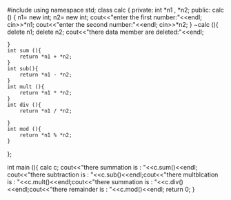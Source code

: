 
#include <iostream>
using namespace std;
class calc {
private:
    int *n1 , *n2;
public:
    calc () {
        n1= new int;
        n2= new int;
        cout<<"enter the first number:"<<endl;
        cin>>*n1;
        cout<<"enter the second number:"<<endl;
        cin>>*n2;
    }
    ~calc (){
        delete n1;
        delete n2;
        cout<<"there data member are deleted:"<<endl;
        
    }
    int sum (){
        return *n1 + *n2;
    }
    int sub(){
        return *n1 - *n2;
    }
    int mult (){
        return *n1 * *n2;
    }
    int div (){
        return *n1 / *n2;
        
    }
    int mod (){
        return *n1 % *n2;
    }
    
};

int main (){
    calc c;
    cout<<"there summation is : "<<c.sum()<<endl;
    cout<<"there subtraction is : "<<c.sub()<<endl;cout<<"there multblcation is : "<<c.mult()<<endl;cout<<"there summation is : "<<c.div()<<endl;cout<<"there remainder is : "<<c.mod()<<endl;
    return 0;
}
